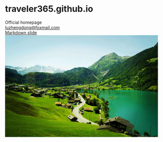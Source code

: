 # traveler365.github.io
Official homepage\
<luzhengdong@foxmail.com>\
[Markdown slide](slide.html)\
![图片](swiss_scenery.jpeg "swiss scenery")  
